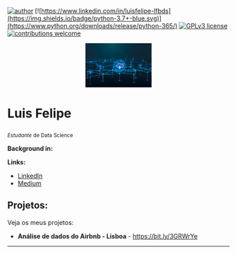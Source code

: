 [![author](https://img.shields.io/badge/author-luisfelipelfbs-red.svg)]() [![https://www.linkedin.com/in/luisfelipe-lfbds](https://img.shields.io/badge/python-3.7+-blue.svg)](https://www.python.org/downloads/release/python-365/) [![GPLv3 license](https://img.shields.io/badge/License-GPLv3-blue.svg)](http://perso.crans.org/besson/LICENSE.html) [![contributions welcome](https://img.shields.io/badge/contributions-welcome-brightgreen.svg?style=flat)](https://github.com/carlosfab/data_science/issues)

<p align="center">
  <img src="datapf.webp" height=100px >
</p>

# Luis Felipe
<sub>*Estudante* de Data Science</sub>



**Background in:** 

**Links:**

* [LinkedIn](https://www.linkedin.com/in/luisfelipe-lfbds)
* [Medium](https://medium.com/@lfpbds.professional)


## Projetos:
Veja os meus projetos:

* **Análise de dados do Airbnb - Lisboa** - https://bit.ly/3GRWrYe


---


